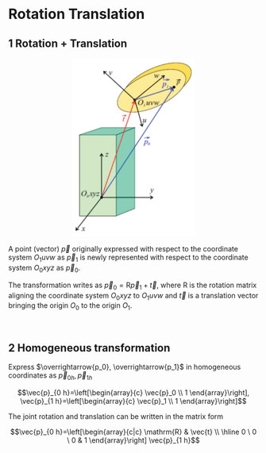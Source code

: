 &emsp;
# Rotation Translation

## 1 Rotation + Translation

<div align=center>
    <img src="imgs/3-5.png" width=250>
</div>

A point (vector) $\vec{p}$ originally expressed with respect to the coordinate system $O_1 u v w$ as $\vec{p}_1$ is newly represented with respect to the coordinate system $O_0 x y z$ as $\vec{p}_0$.

The transformation writes as $\vec{p}_0=\mathrm{R} \vec{p}_1+\vec{t}$, where $\mathrm{R}$ is the rotation matrix aligning the coordinate system $O_0 x y z$ to $O_1 u v w$ and $\vec{t}$ is a translation vector bringing the origin $O_0$ to the origin $O_1$.


&emsp;
## 2 Homogeneous transformation

Express $\overrightarrow{p_0}, \overrightarrow{p_1}$ in homogeneous coordinates as $\vec{p}_{0 h}, \vec{p}_{1 h}$

$$\vec{p}_{0 h}=\left[\begin{array}{c}
\vec{p}_0 \\ 1
\end{array}\right], \vec{p}_{1 h}=\left[\begin{array}{c}
\vec{p}_1 \\ 1
\end{array}\right]$$

The joint rotation and translation can be written in the matrix form

$$\vec{p}_{0 h}=\left[\begin{array}{c|c}
\mathrm{R} &  \vec{t} \\
\hline 0 \ 0 \ 0 & 1
\end{array}\right] \vec{p}_{1 h}$$